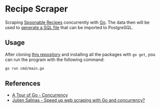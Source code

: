 # Recipe Scraper

Scraping [Spoonable Recipes](https://www.spoonablerecipes.com/) concurrently with [Go](https://golang.org/). The data then will be used to [generate a SQL file](build/recipes.sql) that can be imported to PostgreSQL.

## Usage

After cloning [this repository](https://github.com/minhlong149/recipe-scraper) and installing all the packages with `go get`, you can run the program with the following command:

```bash
go run cmd/main.go
```

## References

- [A Tour of Go - Concurrency](https://go.dev/tour/concurrency/1)
- [Julien Salinas - Speed up web scraping with Go and concurrency?](https://juliensalinas.com/en/how-to-speed-up-web-scraping-with-go-golang-concurrency/)
